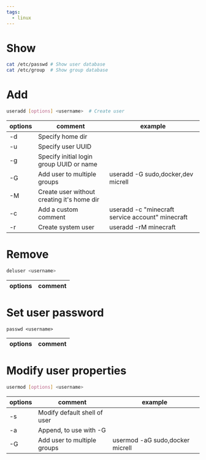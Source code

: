 ```yaml
---
tags:
  - linux
---
```


# Show
```sh 
cat /etc/passwd # Show user database
cat /etc/group  # Show group database
```

# Add
```sh
useradd [options] <username>  # Create user
```

| options | comment                                    | example                                          |
| ------- | ------------------------------------------ | ------------------------------------------------ |
| -d      | Specify home dir                           |                                                  |
| -u      | Specify user UUID                          |                                                  |
| -g      | Specify initial login group UUID or name   |                                                  |
| -G      | Add user to multiple groups                | useradd -G sudo,docker,dev micrell               |
| -M      | Create user without creating it's home dir |                                                  |
| -c      | Add a custom comment                       | useradd -c "minecraft service account" minecraft |
| -r      | Create system user                         | useradd -rM minecraft                            |

# Remove
```sh
deluser <username>
```

| options | comment |
| --- | --- |

# Set user password
```
passwd <username>
```

| options | comment |
| --- | --- |

# Modify user properties
```sh
usermod [options] <username>
```

| options    | comment                      | example                         |
| ---------- | ---------------------------- | ------------------------------- |
| -s <shell> | Modify default shell of user |                                 |
| -a         | Append, to use with -G       |                                 |
| -G         | Add user to multiple groups  | usermod -aG sudo,docker micrell |


